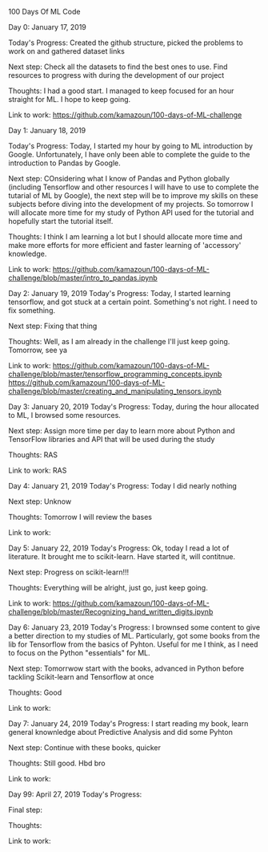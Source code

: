 100 Days Of ML Code


Day 0: January 17, 2019

Today's Progress: Created the github structure, picked the problems to work on and gathered dataset links

Next step: Check all the datasets to find the best ones to use. Find resources to progress with during the development of our project

Thoughts: I had a good start. I managed to keep focused for an hour straight for ML. I hope to keep going.

Link to work: https://github.com/kamazoun/100-days-of-ML-challenge




Day 1: January 18, 2019

Today's Progress: Today, I started my hour by going to ML introduction by Google. Unfortunately, I have only been able to complete the guide to the introduction to Pandas by Google.

Next step: COnsidering what I know of Pandas and Python globally (including Tensorflow and other resources I will have to use to complete the tutarial of ML by Google), the next step will be to improve my skills on these subjects before diving into the development of my projects. So tomorrow I will allocate more time for my study of Python API used for the tutorial and hopefully start the tutorial itself.

Thoughts: I think I am learning a lot but I should allocate more time and make more efforts for more efficient and faster learning of 'accessory' knowledge.

Link to work: https://github.com/kamazoun/100-days-of-ML-challenge/blob/master/intro_to_pandas.ipynb




Day 2: January 19, 2019
Today's Progress: Today, I started learning tensorflow, and got stuck at a certain point. Something's not right. I need to fix something.

Next step: Fixing that thing 

Thoughts: Well, as I am already in the challenge I'll just keep going. Tomorrow, see ya

Link to work: https://github.com/kamazoun/100-days-of-ML-challenge/blob/master/tensorflow_programming_concepts.ipynb  https://github.com/kamazoun/100-days-of-ML-challenge/blob/master/creating_and_manipulating_tensors.ipynb




Day 3: January 20, 2019
Today's Progress: Today, during the hour allocated to ML, I browsed some resources.

Next step: Assign more time per day to learn more about Python and TensorFlow libraries and API that will be used during the study

Thoughts: RAS

Link to work: RAS 



Day 4: January 21, 2019
Today's Progress: Today I did nearly nothing

Next step: Unknow

Thoughts: Tomorrow I will review the bases

Link to work: 



Day 5: January 22, 2019
Today's Progress: Ok, today I read a lot of literature. It brought me to scikit-learn. Have started it, will contitnue.

Next step: Progress on scikit-learn!!!

Thoughts: Everything will be alright, just go, just keep going.

Link to work: https://github.com/kamazoun/100-days-of-ML-challenge/blob/master/Recognizing_hand_written_digits.ipynb



Day 6: January 23, 2019
Today's Progress: I brownsed some content to give a better direction to my studies of ML. Particularly, got some books from the lib for Tensorflow from the basics of Pyhton. Useful for me I think, as I need to focus on the Python "essentials" for ML.

Next step: Tomorrwow start with the books, advanced in Python before tackling Scikit-learn and Tensorflow at once

Thoughts: Good

Link to work: 


Day 7: January 24, 2019
Today's Progress: I start reading my book, learn general knownledge about Predictive Analysis and did some Pyhton

Next step: Continue with these books, quicker

Thoughts: Still good. Hbd bro

Link to work: 


Day 99: April 27, 2019
Today's Progress: 

Final step: 

Thoughts: 

Link to work: 
